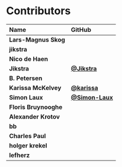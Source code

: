 # Contributors

| Name                  | GitHub                                           |
| :-------------------- | :----------------------------------------------- |
| **Lars-Magnus Skog**  |                                                  |
| **jikstra**           |                                                  |
| **Nico de Haen**      |                                                  |
| **Jikstra**           | [**@Jikstra**](https://github.com/Jikstra)       |
| **B. Petersen**       |                                                  |
| **Karissa McKelvey**  | [**@karissa**](https://github.com/karissa)       |
| **Simon Laux**        | [**@Simon-Laux**](https://github.com/Simon-Laux) |
| **Floris Bruynooghe** |                                                  |
| **Alexander Krotov**  |                                                  |
| **bb**                |                                                  |
| **Charles Paul**      |                                                  |
| **holger krekel**     |                                                  |
| **lefherz**           |                                                  |
